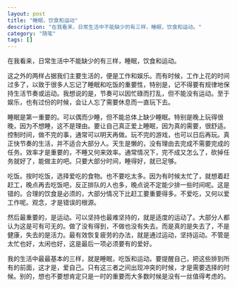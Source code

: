 ```yaml
---
layout: post
title: "睡眠，饮食和运动"
description: "在我看来，日常生活中不能缺少的有三样，睡眠，饮食和运动。"
category: "随笔"
tags: []
---
```


在我看来，日常生活中不能缺少的有三样，睡眠，饮食和运动。

这之外的两样占据我们主要生活的，便是工作和娱乐。而有时候，工作上花的时间过多了，以致于很多人忘记了睡眠和吃饭的重要性，特别是，记不得要有规律地保持生活节奏或运动。我想说的是，节奏可以因忙碌而打乱，但不能没有运动。至于娱乐，也有过份的时候，会让人忘了需要休息而一直玩下去。

睡眠是第一重要的。可以偶而少睡，但不能总体上缺少睡眠。特别是晚上玩得很晚，因为不想睡，这不是理由。要让自己真正爱上睡眠，因为真的需要，很舒适。控制时间，做不完的事，通常可以明天再做。玩不完的游戏，也可以日后再玩。真正快节奏的生活，并不适合大部分人。天生是懒的，没有理由去完成不需要完成的任务。效率才是重要的，不睡又何来效率。通常情况下，完不成又怎么了，砍掉任务就好了，能做主的吧。只要大部分时间，睡得好，就已足够。

吃饭。按时吃饭，选择爱吃的食物。也不要吃太多。因为有时候太忙了，就想着赶赶工，晚点再去吃饭吧，反正排队的人也多，晚点说不定能少排一些时间呢。这是错的。合理的饮食是必须的，大部分情况下比赶工要重要得多。不爱吃，又何以爱工作呢。观念，才是错误的根源。

然后最重要的，是运动。可以坚持也最难坚持的，就是适度的运动了。大部分人都认为这是可有可无的。做了没有得到，不做也没有失去。而是真的是失去了，不是健康，失去的是活力。最有效恢复疲劳的办法，就是通过运动，坚持运动。不管是太忙也好，太闲也好，这是最后一项必须要有的爱好。

我的生活中最最基本的三样，就是睡眠，吃饭和运动。要提醒自己，把这些排到所有的前面，这才是，爱自己。只有这三者之间出现冲突的时候，才是需要选择的时候。别的，想也不要想肯定只是一时的重要而大多数时候是没有一丝值得考虑的。
